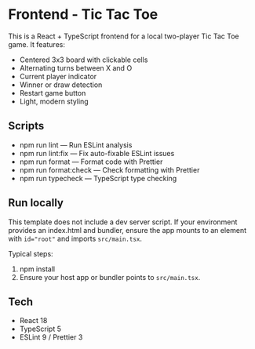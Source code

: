 # Frontend - Tic Tac Toe

This is a React + TypeScript frontend for a local two-player Tic Tac Toe game. It features:
- Centered 3x3 board with clickable cells
- Alternating turns between X and O
- Current player indicator
- Winner or draw detection
- Restart game button
- Light, modern styling

## Scripts

- npm run lint — Run ESLint analysis
- npm run lint:fix — Fix auto-fixable ESLint issues
- npm run format — Format code with Prettier
- npm run format:check — Check formatting with Prettier
- npm run typecheck — TypeScript type checking

## Run locally

This template does not include a dev server script. If your environment provides an index.html and bundler, ensure the app mounts to an element with `id="root"` and imports `src/main.tsx`.

Typical steps:
1. npm install
2. Ensure your host app or bundler points to `src/main.tsx`.

## Tech

- React 18
- TypeScript 5
- ESLint 9 / Prettier 3

